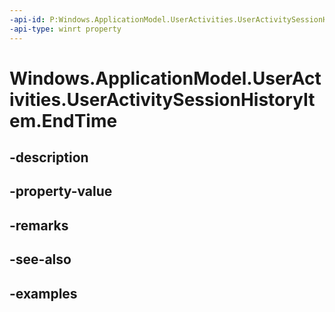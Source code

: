 ```yaml
---
-api-id: P:Windows.ApplicationModel.UserActivities.UserActivitySessionHistoryItem.EndTime
-api-type: winrt property
---
```


<!-- Property syntax.
public IReference<DateTime> EndTime { get; }
-->

# Windows.ApplicationModel.UserActivities.UserActivitySessionHistoryItem.EndTime

## -description

## -property-value

## -remarks

## -see-also

## -examples

